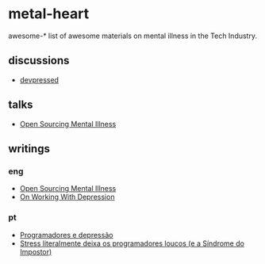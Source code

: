 metal-heart
===
awesome-* list of awesome materials on mental illness in the Tech Industry.

discussions
---
 - [devpressed](http://devpressed.com/)


talks
---
 - [Open Sourcing Mental Illness](https://www.youtube.com/watch?v=_bn5y4n46IE)

writings
---

### eng
 - [Open Sourcing Mental Illness](http://funkatron.com/posts/open-sourcing-mental-illness.html)
 - [On Working With Depression](https://medium.com/@miksago/on-working-with-depression-570cb534edc8)

### pt
 - [Programadores e depressão](https://medium.com/brasil/programadores-e-depressao-30043d2972b5)
 - [Stress literalmente deixa os programadores loucos (e a Síndrome do Impostor)](https://www.linkedin.com/pulse/20140911044818-57651957-stress-literalmente-deixa-os-programadores-loucos-e-a-s%C3%ADndrome-do-impostor)


